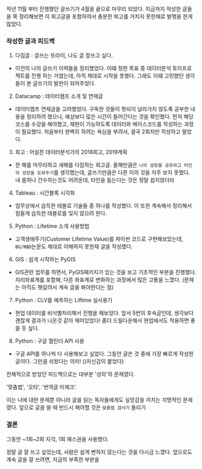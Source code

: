 

작년 11월 부터 진행했던 글쓰기가 4월을 끝으로 마무리 되었다.
지금까지 작성한 글들을 쭉 정리해보면 이 회고글을 포함하여서
충분한 퇴고를 거치지 못한채로 발행을 한게 많았다.


### 작성한 글과 피드백
1. 다짐글 :  글쓰는 또라이, 나도 글 잘쓰고 싶다.
  - 이전의 나의 글쓰기 이력들을 정리했었다. 이떄 정한 목표 중 데이터분석 토이프로젝트를 진행 하는 거였는데, 아직 제대로 시작을 못했다.
  그래도 이떄 고민했던 생각들이 본 글쓰기의 발판이 되어주었다.
2. Datacamp : 데이터캠프 소개 및 연재글
  - 데이터캠프 연재글을 고려했었다. 구독한 것들이 헛되이 날라가지 않도록 공부한 내용을 정리하려 했으나, 예상보다 많은 시간이 들어간다는 것을 확인했다. 먼저 해당 코스를 수강을 해야했고, 재현이 가능하도록 데이터와 베이스코드를 작성하는 과정이 필요했다. 처음부터 완벽히 하려는 욕심을 부려서, 결국 2회치만 작성하고 말았다.
3. 회고 : 어설픈 데이터분석가의 2018회고, 2019계획
  - 한 해를 마무리하고 새해를 다짐하는 회고글. 올해만큼은 `나의 성장을 공유하고 타인의 성장을 도와주기`를 생각했는데, 글쓰기만큼은 다른 이의 것을 자주 보지 못했다. 내 몸하나 간수하는것도 어려운데, 타인을 돕는다는 것은 정말 쉽지않더라
4. Tableau : 시간블록 시각화
  - 업무상에서 습득한 태블로 기술들 중 하나를 작성했다. 이 또한 계속해서 정리해서 힘들게 습득한 태블로를 잊지 않으려 한다.
5. Python : Lifetime 소개 사용방법
  - 고객생애주기(Customer Lifetime Value)를 파이썬 코드로 구현해보았는데, `BG/NBD`논문도 제대로 이해하지 못한채 글을 작성했다.
6. GIS : 쉽게 시작하는 PyGIS
  - GIS관련 업무를 하면서, PyGIS패키지가 있는 것을 보고 기초적인 부분을 진행했다. 지리좌표계를 포함해, 다른 좌표계로 변화하는 과정에서 많은 고통을 느꼈다. (문제는 아직도 헷갈려서 계속 글을 봐야한다는 점)
7. Python : CLV를 예측하는 Liftime 실사용기
  - 현업 데이터를 비식별처리해서 진행을 해보았다. 앞서 5번의 후속글인데, 생각보다 괜찮게 결과가 나온것 같아 재미있었다! 좀더 드릴다운해서 현업에서도 적용하면 좋을 듯 싶다.
8. Python : 구글 캘린더 API 사용
  - 구글 API를 하나씩 다 사용해보고 싶었다. 그동안 글쓴 것 중에 가장 빠르게 작성한 글이다. 그만큼 쉬웠다는 의미! ()자신감이 붙었다)

전체적으로 받았던 피드백으로는 대부분 '성의'의 문제였다.

'맞춤법', '오타', '번역글 미체크'.

이는 나에 대한 문제뿐 아니라 글을 읽는 독자들에게도 실망감을 끼치는 치명적인 문제였다.
앞으로 글을 쓸 때 반드시 해야할 것은 `맞춤법 검사기` 돌리기


### 결론
그동안 ~1회~2회 지각, 1회 패스권을 사용했다.

정말 글 잘 쓰고 싶었는데, 사람은 쉽게 변하지 않는다는 것을 다시금 느꼈다.
앞으로도 계속 글을 잘 쓰려면, 지금의 부족한 부분을
